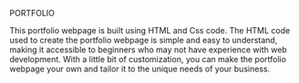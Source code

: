 
PORTFOLIO

This portfolio webpage is built using HTML and Css code. The HTML code used to create the portfolio webpage is simple and easy to understand, making it accessible to beginners who may not have experience with web development. With a little bit of customization, you can make the portfolio webpage your own and tailor it to the unique needs of your business.

